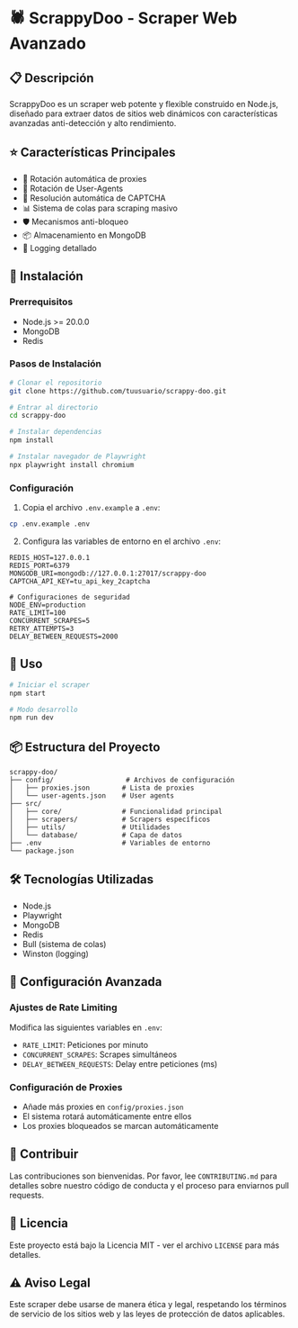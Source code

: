# 🕷️ ScrappyDoo - Scraper Web Avanzado

## 📋 Descripción
ScrappyDoo es un scraper web potente y flexible construido en Node.js, diseñado para extraer datos de sitios web dinámicos con características avanzadas anti-detección y alto rendimiento.

## ⭐ Características Principales
- 🔄 Rotación automática de proxies
- 👤 Rotación de User-Agents
- 🤖 Resolución automática de CAPTCHA
- 📊 Sistema de colas para scraping masivo
- 🛡️ Mecanismos anti-bloqueo
- 📦 Almacenamiento en MongoDB
- 📝 Logging detallado

## 🚀 Instalación

### Prerrequisitos
- Node.js >= 20.0.0
- MongoDB
- Redis

### Pasos de Instalación

```bash
# Clonar el repositorio
git clone https://github.com/tuusuario/scrappy-doo.git

# Entrar al directorio
cd scrappy-doo

# Instalar dependencias
npm install

# Instalar navegador de Playwright
npx playwright install chromium
```

### Configuración
1. Copia el archivo `.env.example` a `.env`:
```bash
cp .env.example .env
```

2. Configura las variables de entorno en el archivo `.env`:
```plaintext
REDIS_HOST=127.0.0.1
REDIS_PORT=6379
MONGODB_URI=mongodb://127.0.0.1:27017/scrappy-doo
CAPTCHA_API_KEY=tu_api_key_2captcha

# Configuraciones de seguridad
NODE_ENV=production
RATE_LIMIT=100
CONCURRENT_SCRAPES=5
RETRY_ATTEMPTS=3
DELAY_BETWEEN_REQUESTS=2000
```

## 🚀 Uso

```bash
# Iniciar el scraper
npm start

# Modo desarrollo
npm run dev
```

## 📦 Estructura del Proyecto
```
scrappy-doo/
├── config/                  # Archivos de configuración
│   ├── proxies.json        # Lista de proxies
│   └── user-agents.json    # User agents
├── src/
│   ├── core/               # Funcionalidad principal
│   ├── scrapers/           # Scrapers específicos
│   ├── utils/              # Utilidades
│   └── database/           # Capa de datos
├── .env                    # Variables de entorno
└── package.json
```

## 🛠️ Tecnologías Utilizadas
- Node.js
- Playwright
- MongoDB
- Redis
- Bull (sistema de colas)
- Winston (logging)

## 📝 Configuración Avanzada

### Ajustes de Rate Limiting
Modifica las siguientes variables en `.env`:
- `RATE_LIMIT`: Peticiones por minuto
- `CONCURRENT_SCRAPES`: Scrapes simultáneos
- `DELAY_BETWEEN_REQUESTS`: Delay entre peticiones (ms)

### Configuración de Proxies
- Añade más proxies en `config/proxies.json`
- El sistema rotará automáticamente entre ellos
- Los proxies bloqueados se marcan automáticamente

## 🤝 Contribuir
Las contribuciones son bienvenidas. Por favor, lee `CONTRIBUTING.md` para detalles sobre nuestro código de conducta y el proceso para enviarnos pull requests.

## 📄 Licencia
Este proyecto está bajo la Licencia MIT - ver el archivo `LICENSE` para más detalles.

## ⚠️ Aviso Legal
Este scraper debe usarse de manera ética y legal, respetando los términos de servicio de los sitios web y las leyes de protección de datos aplicables.
